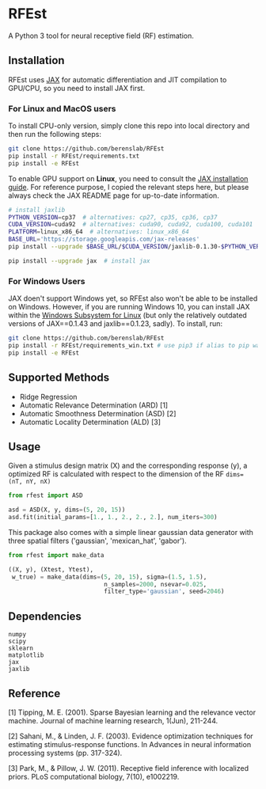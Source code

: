 # RFEst

A Python 3 tool for neural receptive field (RF) estimation.

## Installation

RFEst uses [JAX](https://github.com/google/jax) for automatic differentiation and JIT compilation to GPU/CPU, so you need to install JAX first. 

### For Linux and MacOS users

To install CPU-only version, simply clone this repo into local directory and then run the following steps:

```bash
git clone https://github.com/berenslab/RFEst
pip install -r RFEst/requirements.txt
pip install -e RFEst
```

To enable GPU support on **Linux**, you need to consult the [JAX installation guide](https://github.com/google/jax#pip-installation). For reference purpose, I copied the relevant steps here, but please always check the JAX README page for up-to-date information.

```bash
# install jaxlib
PYTHON_VERSION=cp37  # alternatives: cp27, cp35, cp36, cp37
CUDA_VERSION=cuda92  # alternatives: cuda90, cuda92, cuda100, cuda101
PLATFORM=linux_x86_64  # alternatives: linux_x86_64
BASE_URL='https://storage.googleapis.com/jax-releases'
pip install --upgrade $BASE_URL/$CUDA_VERSION/jaxlib-0.1.30-$PYTHON_VERSION-none-$PLATFORM.whl

pip install --upgrade jax  # install jax
```

### For Windows Users

JAX doen't support Windows yet, so RFEst also won't be able to be installed on Windows. However, if you are running Windows 10, you can install JAX within the [Windows Subsystem for Linux](https://docs.microsoft.com/en-us/windows/wsl/install-win10) (but only the relatively outdated versions of JAX==0.1.43 and jaxlib==0.1.23, sadly). To install, run:

```bash
git clone https://github.com/berenslab/RFEst 
pip install -r RFEst/requirements_win.txt # use pip3 if alias to pip wasn't added to ~/.bashrc or ~/.zshrc
pip install -e RFEst
```
    
## Supported Methods

* Ridge Regression
* Automatic Relevance Determination (ARD) [1]
* Automatic Smoothness Determination (ASD) [2]
* Automatic Locality Determination (ALD) [3]

## Usage

Given a stimulus design matrix (X) and the corresponding response (y), a optimized RF is calculated with respect to the dimension of the RF `dims=(nT, nY, nX)` 

```python
from rfest import ASD

asd = ASD(X, y, dims=(5, 20, 15))
asd.fit(initial_params=[1., 1., 2., 2., 2.], num_iters=300)
```

This package also comes with a simple linear gaussian data generator with three spatial filters ('gaussian', 'mexican_hat', 'gabor').

```python
from rfest import make_data

((X, y), (Xtest, Ytest), 
 w_true) = make_data(dims=(5, 20, 15), sigma=(1.5, 1.5),
                           n_samples=2000, nsevar=0.025, 
                           filter_type='gaussian', seed=2046)    
```

## Dependencies

    numpy
    scipy
    sklearn
    matplotlib
    jax
    jaxlib

## Reference

[1] Tipping, M. E. (2001). Sparse Bayesian learning and the relevance vector machine. Journal of machine learning research, 1(Jun), 211-244.

[2] Sahani, M., & Linden, J. F. (2003). Evidence optimization techniques for estimating stimulus-response functions. In Advances in neural information processing systems (pp. 317-324).

[3] Park, M., & Pillow, J. W. (2011). Receptive field inference with localized priors. PLoS computational biology, 7(10), e1002219.
